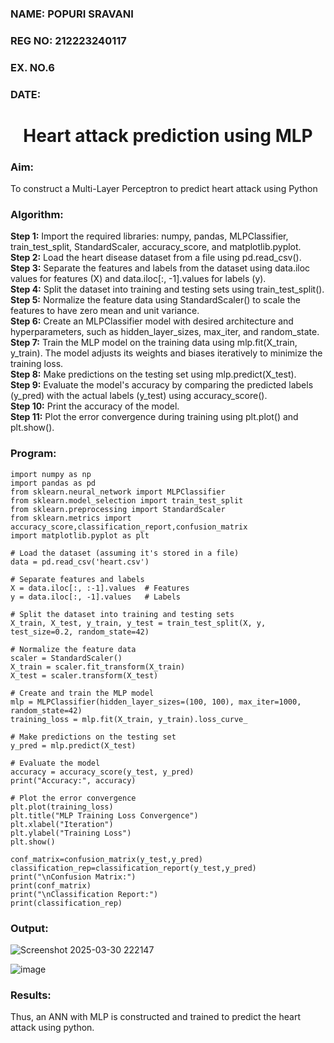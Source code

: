 <H3>NAME: POPURI SRAVANI</H3>
<H3>REG NO: 212223240117 </H3>
<H3>EX. NO.6</H3>
<H3>DATE:</H3>
<H1 ALIGN =CENTER>Heart attack prediction using MLP</H1>
<H3>Aim:</H3>  To construct a  Multi-Layer Perceptron to predict heart attack using Python
<H3>Algorithm:</H3>
<b>Step 1:</b> Import the required libraries: numpy, pandas, MLPClassifier, train_test_split, StandardScaler, accuracy_score, and matplotlib.pyplot.<BR>
<b>Step 2:</b> Load the heart disease dataset from a file using pd.read_csv().<BR>
<b>Step 3:</b> Separate the features and labels from the dataset using data.iloc values for features (X) and data.iloc[:, -1].values for labels (y).<BR>
<b>Step 4:</b> Split the dataset into training and testing sets using train_test_split().<BR>
<b>Step 5:</b> Normalize the feature data using StandardScaler() to scale the features to have zero mean and unit variance.<BR>
<b>Step 6:</b> Create an MLPClassifier model with desired architecture and hyperparameters, such as hidden_layer_sizes, max_iter, and random_state.<BR>
<b>Step 7:</b> Train the MLP model on the training data using mlp.fit(X_train, y_train). The model adjusts its weights and biases iteratively to minimize the training loss.<BR>
<b>Step 8:</b> Make predictions on the testing set using mlp.predict(X_test).<BR>
<b>Step 9:</b> Evaluate the model's accuracy by comparing the predicted labels (y_pred) with the actual labels (y_test) using accuracy_score().<BR>
<b>Step 10:</b> Print the accuracy of the model.<BR>
<b>Step 11:</b> Plot the error convergence during training using plt.plot() and plt.show().<BR>

<H3>Program: </H3>

``` 
import numpy as np
import pandas as pd
from sklearn.neural_network import MLPClassifier
from sklearn.model_selection import train_test_split
from sklearn.preprocessing import StandardScaler
from sklearn.metrics import accuracy_score,classification_report,confusion_matrix
import matplotlib.pyplot as plt

# Load the dataset (assuming it's stored in a file)
data = pd.read_csv('heart.csv')

# Separate features and labels
X = data.iloc[:, :-1].values  # Features
y = data.iloc[:, -1].values   # Labels

# Split the dataset into training and testing sets
X_train, X_test, y_train, y_test = train_test_split(X, y, test_size=0.2, random_state=42)

# Normalize the feature data
scaler = StandardScaler()
X_train = scaler.fit_transform(X_train)
X_test = scaler.transform(X_test)

# Create and train the MLP model
mlp = MLPClassifier(hidden_layer_sizes=(100, 100), max_iter=1000, random_state=42)
training_loss = mlp.fit(X_train, y_train).loss_curve_

# Make predictions on the testing set
y_pred = mlp.predict(X_test)

# Evaluate the model
accuracy = accuracy_score(y_test, y_pred)
print("Accuracy:", accuracy)

# Plot the error convergence
plt.plot(training_loss)
plt.title("MLP Training Loss Convergence")
plt.xlabel("Iteration")
plt.ylabel("Training Loss")
plt.show()

conf_matrix=confusion_matrix(y_test,y_pred)
classification_rep=classification_report(y_test,y_pred)
print("\nConfusion Matrix:")
print(conf_matrix)
print("\nClassification Report:")
print(classification_rep)

```

<H3>Output:</H3>

![Screenshot 2025-03-30 222147](https://github.com/user-attachments/assets/30190a03-18b9-4ac0-b4fd-62e519855938)

![image](https://github.com/user-attachments/assets/8361d13e-67cf-430c-a88a-850cb8b0a45f)

<H3>Results:</H3>
Thus, an ANN with MLP is constructed and trained to predict the heart attack using python.
